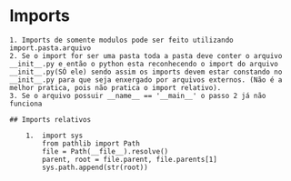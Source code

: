 # Imports
	1. Imports de somente modulos pode ser feito utilizando import.pasta.arquivo
	2. Se o import for ser uma pasta toda a pasta deve conter o arquivo __init__.py e então o python esta reconhecendo o import do arquivo __init__.py(SÓ ele) sendo assim os imports devem estar constando no __init__.py para que seja enxergado por arquivos externos. (Não é a melhor pratica, pois não pratica o import relativo).
	3. Se o arquivo possuir __name__ == '__main__' o passo 2 já não funciona 

	## Imports relativos

		1. 	import sys
			from pathlib import Path
			file = Path(__file__).resolve()
			parent, root = file.parent, file.parents[1]
			sys.path.append(str(root))

